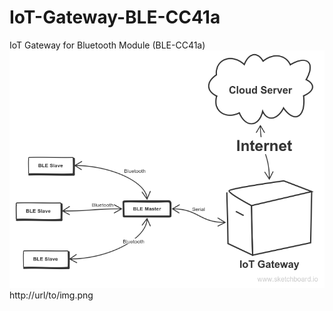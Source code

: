 # IoT-Gateway-BLE-CC41a
IoT Gateway for Bluetooth Module (BLE-CC41a)
![alt tag](https://github.com/kerematam/IoT-Gateway-BLE-CC41a/blob/master/iot-gateway-bluetooth.png)
http://url/to/img.png
